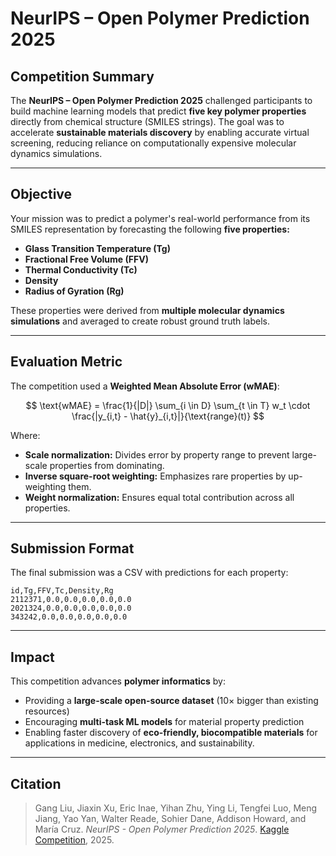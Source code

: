 # NeurIPS – Open Polymer Prediction 2025

## Competition Summary
The **NeurIPS – Open Polymer Prediction 2025** challenged participants to build machine learning models that predict **five key polymer properties** directly from chemical structure (SMILES strings). The goal was to accelerate **sustainable materials discovery** by enabling accurate virtual screening, reducing reliance on computationally expensive molecular dynamics simulations.

---

## Objective
Your mission was to predict a polymer's real-world performance from its SMILES representation by forecasting the following **five properties:**

- **Glass Transition Temperature (Tg)**
- **Fractional Free Volume (FFV)**
- **Thermal Conductivity (Tc)**
- **Density**
- **Radius of Gyration (Rg)**

These properties were derived from **multiple molecular dynamics simulations** and averaged to create robust ground truth labels.

---

## Evaluation Metric
The competition used a **Weighted Mean Absolute Error (wMAE)**:

$$
\text{wMAE} = \frac{1}{|D|} \sum_{i \in D} \sum_{t \in T} w_t \cdot \frac{|y_{i,t} - \hat{y}_{i,t}|}{\text{range}(t)}
$$

Where:
- **Scale normalization:** Divides error by property range to prevent large-scale properties from dominating.
- **Inverse square-root weighting:** Emphasizes rare properties by up-weighting them.
- **Weight normalization:** Ensures equal total contribution across all properties.

---

## Submission Format
The final submission was a CSV with predictions for each property:

```csv
id,Tg,FFV,Tc,Density,Rg
2112371,0.0,0.0,0.0,0.0,0.0
2021324,0.0,0.0,0.0,0.0,0.0
343242,0.0,0.0,0.0,0.0,0.0
```

---

## Impact
This competition advances **polymer informatics** by:
- Providing a **large-scale open-source dataset** (10× bigger than existing resources)
- Encouraging **multi-task ML models** for material property prediction
- Enabling faster discovery of **eco-friendly, biocompatible materials** for applications in medicine, electronics, and sustainability.

---

## Citation
> Gang Liu, Jiaxin Xu, Eric Inae, Yihan Zhu, Ying Li, Tengfei Luo, Meng Jiang, Yao Yan, Walter Reade, Sohier Dane, Addison Howard, and María Cruz. *NeurIPS - Open Polymer Prediction 2025*. [Kaggle Competition](https://kaggle.com/competitions/neurips-open-polymer-prediction-2025), 2025.
